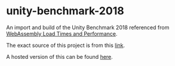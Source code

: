 # unity-benchmark-2018

An import and build of the Unity Benchmark 2018 referenced from [WebAssembly Load Times and Performance](https://blog.unity.com/technology/webassembly-load-times-and-performance).

The exact source of this project is from this [link](http://files.unity3d.com/marcot/benchmark2018-project.zip).

A hosted version of this can be found [here](https://eqrion.github.io/unity-benchmark-2018/).
